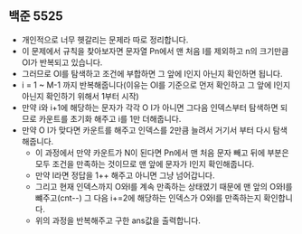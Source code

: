## 백준 5525
- 개인적으로 너무 헷갈리는 문제라 따로 정리합니다.
- 이 문제에서 규칙을 찾아보자면 문자열 Pn에서 맨 처음 I를 제외하고 n의 크기만큼 OI가 반복되고 있습니다.
- 그러므로 OI를 탐색하고 조건에 부합하면 그 앞에 I인지 아닌지 확인하면 됩니다.
- i = 1 ~ M-1 까지 반복해줍니다(이유는 OI를 기준으로 먼저 확인하고 그 앞에 I인지 아닌지 확인하기 위해서 1부터 시작)
- 만약 i와 i+1에 해당하는 문자가 각각 O I가 아니면 그다음 인덱스부터 탐색하면 되므로 카운트를 초기화 해주고 i를 1만 더해줍니다.
- 만약 O I가 맞다면 카운트를 해주고 인덱스를 2만큼 늘려서 거기서 부터 다시 탐색해줍니다.
  - 이 과정에서 만약 카운트가 N이 된다면 Pn에서 맨 처음 문자 빼고 뒤에 부분은 모두 조건을 만족하는 것이므로 맨 앞에 문자가 I인지 확인해줍니다.
  - 만약 I라면 정답을 1++ 해주고 아니면 그냥 넘어갑니다.
  - 그리고 현재 인덱스까지 O와I를 계속 만족하는 상태였기 때문에 맨 앞의 O와I를 뺴주고(cnt--) 그 다음 i+=2에 해당하는 인덱스가 O와I를 만족하는지 확인합니다.
  - 위의 과정을 반복해주고 구한 ans값을 출력합니다.